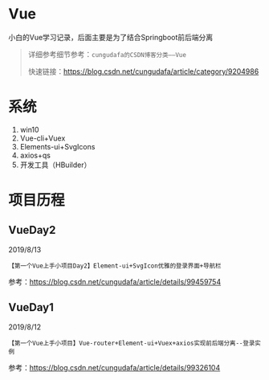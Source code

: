 ﻿# Vue
小白的Vue学习记录，后面主要是为了结合Springboot前后端分离

>详细参考细节参考：`cungudafa的CSDN博客分类——Vue`
>
>快速链接：https://blog.csdn.net/cungudafa/article/category/9204986

# 系统

1. win10
2. Vue-cli+Vuex
3. Elements-ui+SvgIcons
4. axios+qs
5. 开发工具（HBuilder）

# 项目历程


## VueDay2

2019/8/13

`【第一个Vue上手小项目Day2】Element-ui+SvgIcon优雅的登录界面+导航栏`

参考：https://blog.csdn.net/cungudafa/article/details/99459754


## VueDay1

2019/8/12

`【第一个Vue上手小项目】Vue-router+Element-ui+Vuex+axios实现前后端分离--登录实例`

参考：https://blog.csdn.net/cungudafa/article/details/99326104
